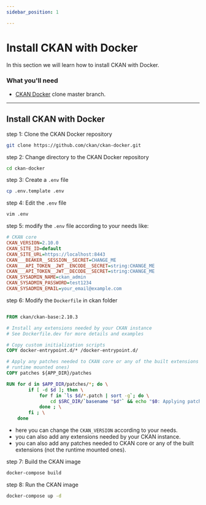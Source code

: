 ```yaml
---
sidebar_position: 1

---
```


# Install CKAN with Docker

In this section we will learn how to install CKAN with Docker.


### What you'll need

 - [CKAN Docker](https://github.com/ckan/ckan-docker.git) clone master branch.



-------------------------------------------------
Install CKAN with Docker
-------------------------------------------------


step 1: Clone the CKAN Docker repository

```bash
git clone https://github.com/ckan/ckan-docker.git
```

step 2: Change directory to the CKAN Docker repository

```bash
cd ckan-docker
```

step 3: Create a `.env` file

```bash
cp .env.template .env
```

step 4: Edit the `.env` file

```bash
vim .env
```

step 5: modify the `.env` file according to your needs like:

```ini
# CKAN core
CKAN_VERSION=2.10.0
CKAN_SITE_ID=default
CKAN_SITE_URL=https://localhost:8443
CKAN___BEAKER__SESSION__SECRET=CHANGE_ME
CKAN___API_TOKEN__JWT__ENCODE__SECRET=string:CHANGE_ME
CKAN___API_TOKEN__JWT__DECODE__SECRET=string:CHANGE_ME
CKAN_SYSADMIN_NAME=ckan_admin
CKAN_SYSADMIN_PASSWORD=test1234
CKAN_SYSADMIN_EMAIL=your_email@example.com

```
step 6: Modify the `Dockerfile` in ckan folder

```dockerfile

FROM ckan/ckan-base:2.10.3

# Install any extensions needed by your CKAN instance
# See Dockerfile.dev for more details and examples

# Copy custom initialization scripts
COPY docker-entrypoint.d/* /docker-entrypoint.d/

# Apply any patches needed to CKAN core or any of the built extensions (not the
# runtime mounted ones)
COPY patches ${APP_DIR}/patches

RUN for d in $APP_DIR/patches/*; do \
        if [ -d $d ]; then \
            for f in `ls $d/*.patch | sort -g`; do \
                cd $SRC_DIR/`basename "$d"` && echo "$0: Applying patch $f to $SRC_DIR/`basename $d`"; patch -p1 < "$f" ; \
            done ; \
        fi ; \
    done

```
- here you can change the `CKAN_VERSION` according to your needs.
- you can also add any extensions needed by your CKAN instance.
- you can also add any patches needed to CKAN core or any of the built extensions (not the runtime mounted ones).

step 7: Build the CKAN image

```bash
docker-compose build
```

step 8: Run the CKAN image

```bash
docker-compose up -d
```


